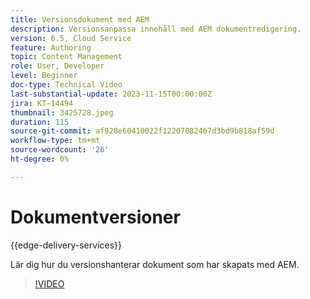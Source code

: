 ```yaml
---
title: Versionsdokument med AEM
description: Versionsanpassa innehåll med AEM dokumentredigering.
version: 6.5, Cloud Service
feature: Authoring
topic: Content Management
role: User, Developer
level: Beginner
doc-type: Technical Video
last-substantial-update: 2023-11-15T00:00:00Z
jira: KT-14494
thumbnail: 3425728.jpeg
duration: 115
source-git-commit: af928e60410022f12207082467d3bd9b818af59d
workflow-type: tm+mt
source-wordcount: '26'
ht-degree: 0%

---
```



# Dokumentversioner

{{edge-delivery-services}}

Lär dig hur du versionshanterar dokument som har skapats med AEM.

>[!VIDEO](https://video.tv.adobe.com/v/3425728/?learn=on)
